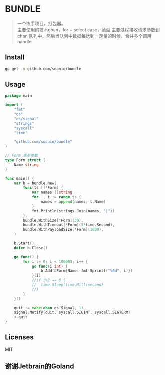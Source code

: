 # BUNDLE

> 一个练手项目，打包器。  
> 主要使用的技术chan，for + select case，范型
> 主要过程接收请求参数到 chan 队列中，然后当队列中数据每达到一定量的时候，合并多个调用handle


## Install

```bash
go get -u github.com/soonio/bundle
```

## Usage

```go
package main

import (
    "fmt"
    "os"
    "os/signal"
    "strings"
    "syscall"
    "time"

    "github.com/soonio/bundle"
)

// Form 表单参数
type Form struct {
    Name string
}

func main() {
    var b = bundle.New(
        func(ts []*Form) {
            var names []string
            for _, t := range ts {
                names = append(names, t.Name)
            }
            fmt.Println(strings.Join(names, "|"))
        },
        bundle.WithSize[*Form](30),
        bundle.WithTimeout[*Form](3*time.Second),
        bundle.WithPayloadSize[*Form](1000),
    )

    b.Start()
    defer b.Close()

    go func() {
        for i := 0; i < 100003; i++ {
            go func(i int) {
                b.Add(&Form{Name: fmt.Sprintf("%6d", i)})
            }(i)
            //if i%2 == 0 {
            //	time.Sleep(time.Millisecond)
            //}
        }
    }()

    quit := make(chan os.Signal, 1)
    signal.Notify(quit, syscall.SIGINT, syscall.SIGTERM)
    <-quit
}

```

## Licenses
    
  MIT

## 谢谢Jetbrain的Goland